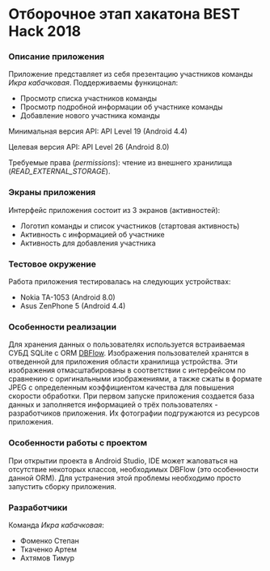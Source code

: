 # Отборочное этап хакатона BEST Hack 2018

### Описание приложения
Приложение представляет из себя презентацию участников команды *Икра кабачковая*. Поддерживаемы функицонал: 
* Просмотр списка участников команды
* Просмотр подробной информации об участнике команды
* Добавление нового участника команды

Минимальная версия API: API Level 19 (Android 4.4)

Целевая версия API: API Level 26 (Android 8.0)

Требуемые права (*permissions*): чтение из внешнего хранилища (*READ_EXTERNAL_STORAGE*).

### Экраны приложения
Интерфейс приложения состоит из 3 экранов (активностей):
* Логотип команды и список участников (стартовая активность)
* Активность с информацией об участнике
* Активность для добавления участника

### Тестовое окружение
Работа приложения тестировалась на следующих устройствах:
* Nokia TA-1053 (Android 8.0)
* Asus ZenPhone 5 (Android 4.4)

### Особенности реализации
Для хранения данных о пользователях используется встраиваемая СУБД SQLite с ORM [DBFlow](https://github.com/Raizlabs/DBFlow " DBFlow"). Изображения пользователей хранятся в отведенной для приложения области хранилища устройства. Эти изображения отмасштабированы в соответствии с интерфейсом по сравнению с оригинальными изображениями, а также сжаты в формате JPEG с определенным коэффициентом качества для повышения скорости обработки. При первом запуске приложения создается база данных и заполняется информацией о трёх пользователях - разработчиков приложения. Их фотографии подгружаются из ресурсов приложения. 

### Особенности работы с проектом
При открытии проекта в Android Studio, IDE может жаловаться на отсутствие некоторых классов, необходимых DBFlow (это особенности данной ORM). Для устранения этой проблемы необходимо просто запустить сборку приложения.

### Разработчики
Команда *Икра кабачковая*:
* Фоменко Степан
* Ткаченко Артем
* Ахтямов Тимур
